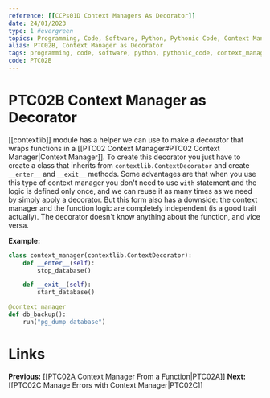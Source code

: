 ```yaml
---
reference: [[CCPs01D Context Managers As Decorator]]
date: 24/01/2023
type: 1 #evergreen
topics: Programming, Code, Software, Python, Pythonic Code, Context Manager, Good Practices
alias: PTC02B, Context Manager as Decorator
tags: programming, code, software, python, pythonic_code, context_manager, good_practices, decorator
code: PTC02B
---
```

# PTC02B Context Manager as Decorator

[[contextlib]] module has a helper we can use to make a decorator that wraps functions in a [[PTC02 Context Manager#PTC02 Context Manager|Context Manager]]. To create this decorator you just have to create a class that inherits from `contextlib.ContextDecorator` and create `__enter__` and `__exit__` methods.
Some advantages are that when you use this type of context manager you don't need to use `with` statement and the logic is defined only once, and we can reuse it as many times as we need by simply apply a decorator.
But this form also has a downside: the context manager and the function logic are completely independent (is a good trait actually). The decorator doesn't know anything about the function, and vice versa.

**Example:**
~~~ python
class context_manager(contextlib.ContextDecorator):
	def __enter__(self):
		stop_database()

	def __exit__(self):
		start_database()

@context_manager
def db_backup():
	run("pg_dump database")
~~~

# Links
**Previous:** [[PTC02A Context Manager From a Function|PTC02A]]
**Next:** [[PTC02C Manage Errors with Context Manager|PTC02C]]